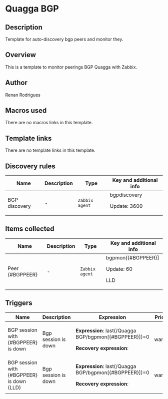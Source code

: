# Quagga BGP

## Description

Template for auto-discovery bgp peers and monitor they.

## Overview

This is a template to monitor peerings BGP Quagga with Zabbix.



## Author

Renan Rodrigues

## Macros used

There are no macros links in this template.

## Template links

There are no template links in this template.

## Discovery rules

|Name|Description|Type|Key and additional info|
|----|-----------|----|----|
|BGP discovery|<p>-</p>|`Zabbix agent`|bgpdiscovery<p>Update: 3600</p>|


## Items collected

|Name|Description|Type|Key and additional info|
|----|-----------|----|----|
|Peer {#BGPPEER}|<p>-</p>|`Zabbix agent`|bgpmon[{#BGPPEER}]<p>Update: 60</p><p>LLD</p>|


## Triggers

|Name|Description|Expression|Priority|
|----|-----------|----------|--------|
|BGP session with {#BGPPEER} is down|<p>Bgp session is down</p>|<p>**Expression**: last(/Quagga BGP/bgpmon[{#BGPPEER}])=0</p><p>**Recovery expression**: </p>|warning|
|BGP session with {#BGPPEER} is down (LLD)|<p>Bgp session is down</p>|<p>**Expression**: last(/Quagga BGP/bgpmon[{#BGPPEER}])=0</p><p>**Recovery expression**: </p>|warning|
